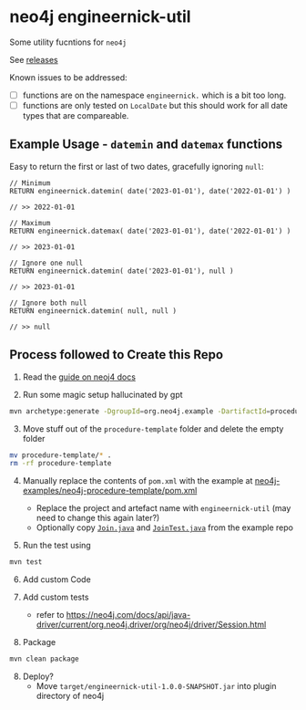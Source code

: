 # neo4j engineernick-util

Some utility fucntions for `neo4j`

See [releases](https://github.com/thehappycheese/neo4j-extensions/releases)

Known issues to be addressed:

- [ ] functions are on the namespace `engineernick.` which is a bit too long.
- [ ] functions are only tested on `LocalDate` but this should work for all date types that are compareable.

## Example Usage - `datemin` and `datemax` functions

Easy to return the first or last of two dates, gracefully ignoring `null`:

```cypher
// Minimum
RETURN engineernick.datemin( date('2023-01-01'), date('2022-01-01') )

// >> 2022-01-01
```

```cypher
// Maximum
RETURN engineernick.datemax( date('2023-01-01'), date('2022-01-01') )

// >> 2023-01-01
```

```cypher
// Ignore one null
RETURN engineernick.datemin( date('2023-01-01'), null )

// >> 2023-01-01
```

```cypher
// Ignore both null
RETURN engineernick.datemin( null, null )

// >> null
```

## Process followed to Create this Repo

1. Read the [guide on neoj4 docs](https://neo4j.com/docs/java-reference/current/extending-neo4j/functions/)

2. Run some magic setup hallucinated by gpt

```bash
mvn archetype:generate -DgroupId=org.neo4j.example -DartifactId=procedure-template -DarchetypeArtifactId=maven-archetype-quickstart -DinteractiveMode=false
```

3. Move stuff out of the `procedure-template` folder and delete the empty folder

```bash
mv procedure-template/* .
rm -rf procedure-template
```

4. Manually replace the contents of `pom.xml` with the example at
   [neo4j-examples/neo4j-procedure-template/pom.xml](https://github.com/neo4j-examples/neo4j-procedure-template/blob/0cb8dd95f28171cde47d1a46c08c7b63106d448c/pom.xml)
   - Replace the project and artefact name with `engineernick-util` (may need to change this again later?)
   - Optionally copy
     [`Join.java`](https://github.com/neo4j-examples/neo4j-procedure-template/blob/0cb8dd95f28171cde47d1a46c08c7b63106d448c/src/main/java/example/Join.java)
     and
     [`JoinTest.java`](https://github.com/neo4j-examples/neo4j-procedure-template/blob/0cb8dd95f28171cde47d1a46c08c7b63106d448c/src/test/java/example/JoinTest.java)
     from the example repo

5. Run the test using

```bash
mvn test
```

6. Add custom Code
7. Add custom tests
   - refer to <https://neo4j.com/docs/api/java-driver/current/org.neo4j.driver/org/neo4j/driver/Session.html>

7. Package

```bash
mvn clean package
```

8. Deploy?
   - Move `target/engineernick-util-1.0.0-SNAPSHOT.jar` into plugin directory of neo4j

